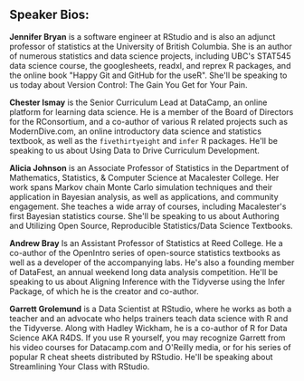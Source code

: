 ## Speaker Bios:

**Jennifer Bryan** is a software engineer at RStudio and is also an adjunct professor of statistics at the University of British Columbia. She is an author of numerous statistics and data science projects, including UBC's STAT545 data science course, the googlesheets, readxl, and reprex R packages, and the online book "Happy Git and GitHub for the useR". She'll be speaking to us today about Version Control: The Gain You Get for Your Pain.

**Chester Ismay** is the Senior Curriculum Lead at DataCamp, an online platform for learning data science. He is a member of the Board of Directors for the RConsortium, and a co-author of various R related projects such as ModernDive.com, an online introductory data science and statistics textbook, as well as the `fivethirtyeight` and `infer` R packages. He'll be speaking to us about Using Data to Drive Curriculum Development.

**Alicia Johnson** is an Associate Professor of Statistics in the Department of Mathematics, Statistics, & Computer Science at Macalester College. Her work spans Markov chain Monte Carlo simulation techniques and their application in Bayesian analysis, as well as applications, and community engagement. She teaches a wide array of courses, including Macalester's first Bayesian statistics course. She'll be speaking to us about Authoring and Utilizing Open Source, Reproducible Statistics/Data Science Textbooks.

**Andrew Bray** Is an Assistant Professor of Statistics at Reed College. He a co-author of the OpenIntro series of open-source statistics textbooks as well as a developer of the accompanying labs. He's also a founding member of DataFest, an annual weekend long data analysis competition. He'll be speaking to us about Aligning Inference with the Tidyverse using the Infer Package, of which he is the creator and co-author. 

**Garrett Grolemund** is a Data Scientist at RStudio, where he works as both a teacher and an advocate who helps trainers teach data science with R and the Tidyverse. Along with Hadley Wickham, he is a co-author of R for Data Science AKA R4DS. If you use R yourself, you may recognize Garrett from his video courses for Datacamp.com and O'Reilly media, or for his series of popular R cheat sheets distributed by RStudio. He'll be speaking about Streamlining Your Class with RStudio.
